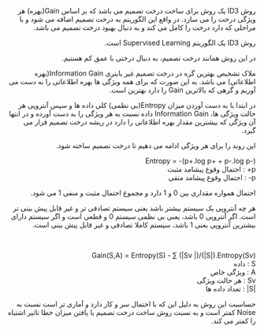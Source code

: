 <div dir="rtl">
روش ID3 یک روش برای ساخت درخت تصمیم می باشد که بر اساس Gain(بهره) هر ویژگی درخت را می سازد. در واقع این الگوریتم به درخت تصمیم اضافه می شود و با مراحلی که دارد درخت را کامل می کند و به دنبال بهبود درخت تصمیم می باشد.
  
روش ID3 یک الگوریتم Supervised Learning است.

در این روش همانند درخت تصمیم، به دنبال درختی با عمق کم هستیم.

ملاک تشخیص بهترین گره در درخت تصمیم غیر باینری Information Gain(بهره اطلاعاتی) می باشد. به این صورت که برای همه ویژگی ها بهره اطلاعاتی را به دست می آوریم و گرهی که بالاترین Gain را دارد بهترین است.

در ابتدا با به دست آوردن میزان Entropy(بی نظمی) کلی داده ها و سپس آنتروپی هر حالت ویژگی ها، Information Gain داده نسبت به هر ویژگی را به دست آورده و در انتها آن ویژگی که بیشترین مقدار بهره اطلاعاتی را دارد در ریشه درخت تصمیم قرار می گیرد.

این روند را برای هر ویژگی ادامه می دهیم تا درخت تصمیم ساخته شود.

Entropy = -(p+.log p+ + p-.log p-)
<br/>
  p+ : احتمال وقوع پیشامد مثبت
<br/>
  p- : احتمال وقوع پیشامد منفی
  
احتمال همواره مقداری بین 0 و 1 دارد و مجموع احتمال مثبت و منفی 1 می شود.
  
هر چه آنتروپی یک سیستم بیشتر باشد یعنی سیستم تصادفی تر و غیر قابل پیش بینی تر است. اگر آنتروپی 0 باشد، یعنی بی نظمی سیستم 0 و قطعی است و اگر سیستم دارای بیشترین آنتروپی یعنی 1 باشد، سیستم کاملا تصادفی و غیر قابل پیش بینی است.
  
<br/>
  
Gain(S,A) = Entropy(S) - ∑ (|Sv |)/(|S|).Entropy(Sv)
  <br/>
S :  داده
<br/>
A : ویژگی خاص
<br/>
Sv : هر حالت ویژگی
<br/>
|S| : تعداد داده ها

حساسیت این روش به دلیل این که با احتمال سر و کار دارد و آماری تر است نسبت به Noise کمتر است و به نسبت روش ساخت درخت تصمیم با یافتن میزان خطا تاثیر اشتباه را کمتر می کند.
</div>
